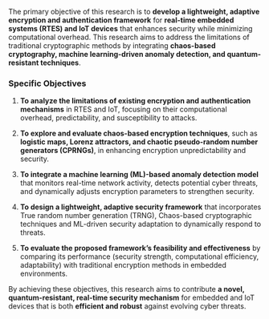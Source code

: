 
The primary objective of this research is to **develop a lightweight, adaptive encryption and authentication framework** for **real-time embedded systems (RTES) and IoT devices** that enhances security while minimizing computational overhead. This research aims to address the limitations of traditional cryptographic methods by integrating **chaos-based cryptography, machine learning-driven anomaly detection, and quantum-resistant techniques**.

### **Specific Objectives**

1. **To analyze the limitations of existing encryption and authentication mechanisms** in RTES and IoT, focusing on their computational overhead, predictability, and susceptibility to attacks.

2. **To explore and evaluate chaos-based encryption techniques**, such as **logistic maps, Lorenz attractors, and chaotic pseudo-random number generators (CPRNGs)**, in enhancing encryption unpredictability and security.

3. **To integrate a machine learning (ML)-based anomaly detection model** that monitors real-time network activity, detects potential cyber threats, and dynamically adjusts encryption parameters to strengthen security.

4. **To design a lightweight, adaptive security framework** that incorporates True random number generation (TRNG), Chaos-based cryptographic techniques and ML-driven security adaptation to dynamically respond to threats.

5. **To evaluate the proposed framework’s feasibility and effectiveness** by comparing its performance (security strength, computational efficiency, adaptability) with traditional encryption methods in embedded environments.


By achieving these objectives, this research aims to contribute **a novel, quantum-resistant, real-time security mechanism** for embedded and IoT devices that is both **efficient and robust** against evolving cyber threats.

